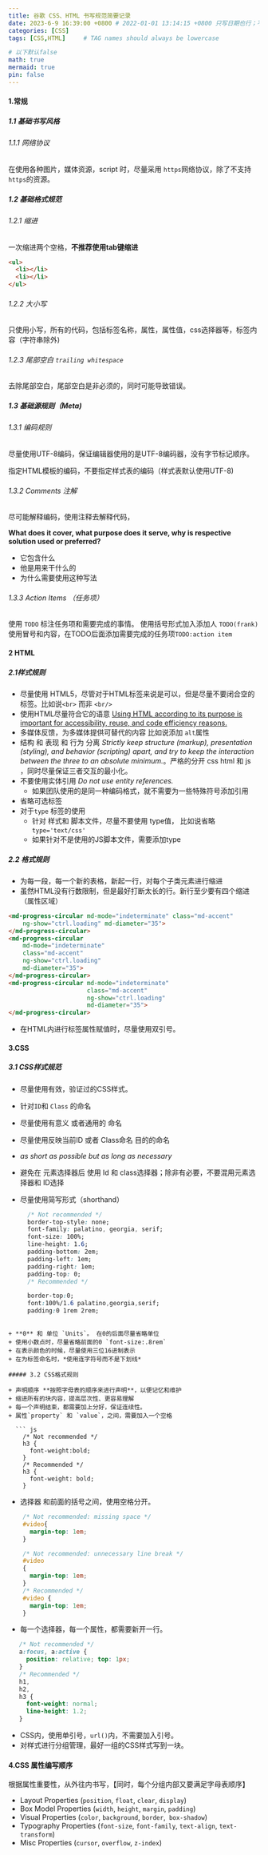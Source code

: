 ```yaml
---
title: 谷歌 CSS、HTML 书写规范简要记录
date: 2023-6-9 16:39:00 +0800 # 2022-01-01 13:14:15 +0800 只写日期也行；不写秒也行；这样也行 2022-03-09T00:55:42+08:00
categories: [CSS]
tags: [CSS,HTML]     # TAG names should always be lowercase

# 以下默认false
math: true
mermaid: true
pin: false
---
```


#### 1.常规

##### 1.1 基础书写风格

###### 1.1.1 网络协议
在使用各种图片，媒体资源，script 时，尽量采用 `https`网络协议，除了不支持`https`的资源。
##### 1.2 基础格式规范
###### 1.2.1 缩进
一次缩进两个空格，**不推荐使用tab键缩进**

```html
<ul>
  <li></li>
  <li></li>
</ul>
```

###### 1.2.2 大小写
只使用小写，所有的代码，包括标签名称，属性，属性值，css选择器等，标签内容（字符串除外)

###### 1.2.3 尾部空白 `trailing whitespace`
去除尾部空白，尾部空白是非必须的，同时可能导致错误。

##### 1.3 基础源规则（Meta)
###### 1.3.1 编码规则

尽量使用UTF-8编码，保证编辑器使用的是UTF-8编码器，没有字节标记顺序。

指定HTML模板的编码，不要指定样式表的编码（样式表默认使用UTF-8)

###### 1.3.2 Comments 注解

尽可能解释编码，使用注释去解释代码，

**What does it cover, what purpose does it serve, why is respective solution used or preferred?**

+ 它包含什么
+ 他是用来干什么的
+ 为什么需要使用这种写法

###### 1.3.3 Action Items （任务项）

使用 `TODO` 标注任务项和需要完成的事情。
使用括号形式加入添加人 `TODO(frank)`
使用冒号和内容，在TODO后面添加需要完成的任务项`TODO:action item`

#### 2 HTML
##### 2.1样式规则

+ 尽量使用 HTML5，尽管对于HTML标签来说是可以，但是尽量不要闭合空的标签。比如说`<br>` 而非 `<br/>`
+ 使用HTML尽量符合它的语意 <u>Using HTML according to its purpose is important for accessibility, reuse, and code efficiency reasons.</u>
+ 多媒体反馈，为多媒体提供可替代的内容 比如说添加 `alt`属性
+ 结构 和 表现 和 行为 分离 *Strictly keep structure (markup), presentation (styling), and behavior (scripting) apart, and try to keep the interaction between the three to an absolute minimum.*。严格的分开 css html 和 js ，同时尽量保证三者交互的最小化。
+ 不要使用实体引用 *Do not use entity references.*
  + 如果团队使用的是同一种编码格式，就不需要为一些特殊符号添加引用
+ 省略可选标签
+ 对于`type` 标签的使用
  + 针对 样式和 脚本文件，尽量不要使用 type值， 比如说省略 `type='text/css'`
  + 如果针对不是使用的JS脚本文件，需要添加type

##### 2.2 格式规则
+ 为每一段，每一个新的表格，新起一行，对每个子类元素进行缩进
+ 虽然HTML没有行数限制，但是最好打断太长的行。新行至少要有四个缩进（属性区域）

```html
<md-progress-circular md-mode="indeterminate" class="md-accent"
    ng-show="ctrl.loading" md-diameter="35">
</md-progress-circular>
<md-progress-circular
    md-mode="indeterminate"
    class="md-accent"
    ng-show="ctrl.loading"
    md-diameter="35">
</md-progress-circular>
<md-progress-circular md-mode="indeterminate"
                      class="md-accent"
                      ng-show="ctrl.loading"
                      md-diameter="35">
</md-progress-circular>
```

+ 在HTML内进行标签属性赋值时，尽量使用双引号。

#### 3.CSS

##### 3.1 CSS样式规范

+ 尽量使用有效，验证过的CSS样式。
+ 针对`ID`和 `Class` 的命名
+ 尽量使用有意义 或者通用的 命名
+ 尽量使用反映当前ID 或者 Class命名 目的的命名
+ *as short as possible but as long as necessary*

+ 避免在 元素选择器后 使用 Id 和 class选择器；除非有必要，不要混用元素选择器和 ID选择

+ 尽量使用简写形式（shorthand）

  ```css
    /* Not recommended */
    border-top-style: none;
    font-family: palatino, georgia, serif;
    font-size: 100%;
    line-height: 1.6;
    padding-bottom: 2em;
    padding-left: 1em;
    padding-right: 1em;
    padding-top: 0;
    /* Recommended */

    border-top:0;
    font:100%/1.6 palatino,georgia,serif;
    padding:0 1rem 2rem;
```

+ **0** 和 单位 `Units`。 在0的后面尽量省略单位
+ 使用小数点时，尽量省略前面的0 `font-size:.8rem`
+ 在表示颜色的时候，尽量使用三位16进制表示
+ 在为标签命名时，*使用连字符号而不是下划线*

##### 3.2 CSS格式规则

+ 声明顺序 **按照字母表的顺序来进行声明**，以便记忆和维护
+ 缩进所有的块内容，提高层次性、更容易理解
+ 每一个声明结束，都需要加上分好，保证连续性。
+ 属性`property` 和 `value`，之间，需要加入一个空格

  ``` js
    /* Not recommended */
    h3 {
      font-weight:bold;
    }
    /* Recommended */
    h3 {
      font-weight: bold;
    }
```

+ 选择器 和前面的括号之间，使用空格分开。
```css
    /* Not recommended: missing space */
    #video{
      margin-top: 1em;
    }

    /* Not recommended: unnecessary line break */
    #video
    {
      margin-top: 1em;
    }
    /* Recommended */
    #video {
      margin-top: 1em;
    }

```
+ 每一个选择器，每一个属性，都需要新开一行。
 ```css
    /* Not recommended */
    a:focus, a:active {
      position: relative; top: 1px;
    }
    /* Recommended */
    h1,
    h2,
    h3 {
      font-weight: normal;
      line-height: 1.2;
    }
```

+ CSS内，使用单引号，`url()`内，不需要加入引号。
+ 对样式进行分组管理，最好一组的CSS样式写到一块。

#### 4.CSS 属性编写顺序

根据属性重要性，从外往内书写，【同时，每个分组内部又要满足字母表顺序】

- Layout Properties (`position`, `float`, `clear`, `display`)
- Box Model Properties (`width`, `height`, `margin`, `padding`)
- Visual Properties (`color`, `background`, `border`,` box-shadow`)
- Typography Properties (`font-size`, `font-family`, `text-align`, `text-transform`)
- Misc Properties (`cursor`, `overflow`, `z-index`)
